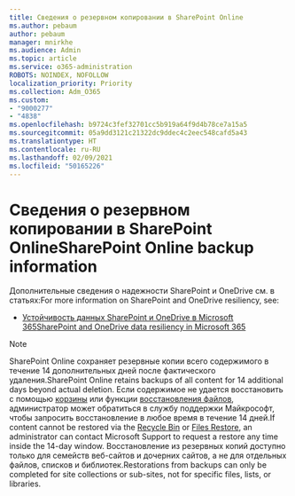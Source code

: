 ```yaml
---
title: Сведения о резервном копировании в SharePoint Online
ms.author: pebaum
author: pebaum
manager: mnirkhe
ms.audience: Admin
ms.topic: article
ms.service: o365-administration
ROBOTS: NOINDEX, NOFOLLOW
localization_priority: Priority
ms.collection: Adm_O365
ms.custom:
- "9000277"
- "4838"
ms.openlocfilehash: b9724c3fef32701cc5b919a64f9d4b78ce7a15a5
ms.sourcegitcommit: 05a9dd3121c21322dc9ddec4c2eec548cafd5a43
ms.translationtype: HT
ms.contentlocale: ru-RU
ms.lasthandoff: 02/09/2021
ms.locfileid: "50165226"
---
```

# <a name="sharepoint-online-backup-information"></a><span data-ttu-id="67997-102">Сведения о резервном копировании в SharePoint Online</span><span class="sxs-lookup"><span data-stu-id="67997-102">SharePoint Online backup information</span></span>

<span data-ttu-id="67997-103">Дополнительные сведения о надежности SharePoint и OneDrive см. в статьях:</span><span class="sxs-lookup"><span data-stu-id="67997-103">For more information on SharePoint and OneDrive resiliency, see:</span></span>

- [<span data-ttu-id="67997-104">Устойчивость данных SharePoint и OneDrive в Microsoft 365</span><span class="sxs-lookup"><span data-stu-id="67997-104">SharePoint and OneDrive data resiliency in Microsoft 365</span></span>](https://docs.microsoft.com/compliance/assurance/assurance-sharepoint-onedrive-data-resiliency)

> [!NOTE]
> <span data-ttu-id="67997-105">SharePoint Online сохраняет резервные копии всего содержимого в течение 14 дополнительных дней после фактического удаления.</span><span class="sxs-lookup"><span data-stu-id="67997-105">SharePoint Online retains backups of all content for 14 additional days beyond actual deletion.</span></span> <span data-ttu-id="67997-106">Если содержимое не удается восстановить с помощью [корзины](https://support.microsoft.com/office/restore-deleted-items-from-the-site-collection-recycle-bin-5fa924ee-16d7-487b-9a0a-021b9062d14b) или функции [восстановления файлов](https://support.microsoft.com/office/restore-your-onedrive-fa231298-759d-41cf-bcd0-25ac53eb8a15), администратор может обратиться в службу поддержки Майкрософт, чтобы запросить восстановление в любое время в течение 14 дней.</span><span class="sxs-lookup"><span data-stu-id="67997-106">If content cannot be restored via the [Recycle Bin](https://support.microsoft.com/office/restore-deleted-items-from-the-site-collection-recycle-bin-5fa924ee-16d7-487b-9a0a-021b9062d14b) or [Files Restore](https://support.microsoft.com/office/restore-your-onedrive-fa231298-759d-41cf-bcd0-25ac53eb8a15), an administrator can contact Microsoft Support to request a restore any time inside the 14-day window.</span></span> <span data-ttu-id="67997-107">Восстановление из резервных копий доступно только для семейств веб-сайтов и дочерних сайтов, а не для отдельных файлов, списков и библиотек.</span><span class="sxs-lookup"><span data-stu-id="67997-107">Restorations from backups can only be completed for site collections or sub-sites, not for specific files, lists, or libraries.</span></span>
